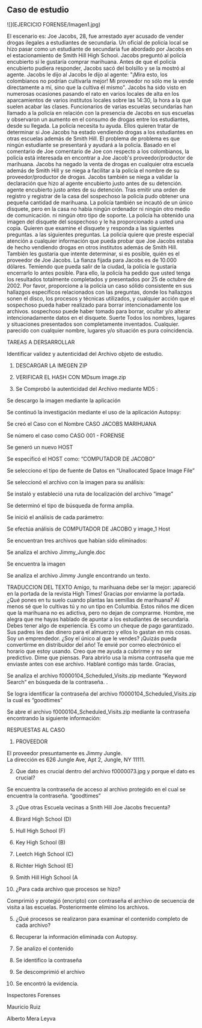 ## Caso de estudio
![](EJERCICIO FORENSE/Imagen1.jpg)

El escenario es: Joe Jacobs, 28, fue arrestado ayer acusado de vender drogas ilegales a estudiantes de secundaria. Un oficial de policía local se hizo pasar como un estudiante de secundaria fue abordado por Jacobs en el estacionamiento de Smith Hill High School. Jacobs preguntó al policía encubierto si le gustaría comprar marihuana. Antes de que el policía encubierto pudiera responder, Jacobs sacó del bolsillo y se la mostró al agente.  Jacobs le dijo al Jacobs le dijo al agente: "¡Mira esto, los colombianos no podrían cultivarla mejor! Mi proveedor no sólo me la vende directamente a mí, sino que la cultiva él mismo". 
Jacobs ha sido visto en numerosas ocasiones pasando el rato en varios locales de alta en los aparcamientos de varios institutos locales sobre las 14:30, la hora a la que suelen acabar las clases. Funcionarios de varias escuelas secundarias han llamado a la policía en relación con la presencia de Jacobs en sus escuelas y observaron un aumento en el consumo de drogas entre los estudiantes, desde su llegada.
La policía necesita tu ayuda. Ellos quieren tratar de determinar si Joe Jacobs ha estado vendiendo drogas a los estudiantes en otras escuelas además de Smith Hill. El problema de problema es que ningún estudiante se presentará y ayudará a la policía. Basado en el comentario de Joe comentario de Joe con respecto a los colombianos, la policía está interesada en encontrar a Joe Jacob's proveedor/productor de marihuana. 
Jacobs ha negado la venta de drogas en cualquier otra escuela además de Smith Hill y se niega a facilitar a la policía el nombre de su proveedor/productor de drogas. Jacobs también se niega a validar la declaración que hizo al agente encubierto justo antes de su detención. agente encubierto justo antes de su detención. Tras emitir una orden de registro y registrar de la casa del sospechoso la policía pudo obtener una pequeña cantidad de marihuana. La policía también se incautó de un único disquete, pero en la casa no había ningún ordenador ni ningún otro medio de comunicación. ni ningún otro tipo de soporte. 
La policía ha obtenido una imagen del disquete del sospechoso y le ha proporcionado a usted una copia. Quieren que examine el disquete y responda a las siguientes preguntas. a las siguientes preguntas. La policía quiere que preste especial atención a cualquier información que pueda probar que Joe Jacobs estaba de hecho vendiendo drogas en otros institutos además de Smith Hill.  También les gustaría que intente determinar, si es posible, quién es el proveedor de Joe Jacobs.
La fianza fijada para Jacobs es de 10.000 dólares. Temiendo que pueda salir de la ciudad, la policía le gustaría encerrarlo lo antes posible. Para ello, la policía ha pedido que usted tenga los resultados totalmente completados y presentados por 25 de octubre de 2002. Por favor, proporcione a la policía un caso sólido consistente en sus hallazgos específicos relacionados con las preguntas, donde los hallazgos sonen el disco, los procesos y técnicas utilizados, y cualquier acción que el sospechoso pueda haber realizado para borrar intencionadamente los archivos. sospechoso puede haber tomado para borrar, ocultar y/o alterar intencionadamente datos en el disquete. Suerte
Todos los nombres, lugares y situaciones presentados son completamente inventados. Cualquier.
parecido con cualquier nombre, lugares y/o situación es pura coincidencia.



TAREAS A DERSARROLLAR





















Identificar validez y autenticidad del Archivo objeto de estudio.

1.	DESCARGAR LA IMEGEN ZIP
2.	VERIFICAR EL HASH CON MDsum image.zip


 

1.	Se Comprobó la autenticidad del Archivo mediante MD5 :  
 


Se descargo la imagen mediante la aplicación 

 
Se continuó  la investigación mediante el uso de la  aplicación Autopsy:
 

Se creó el Caso con el Nombre CASO JACOBS MARIHUANA
 










Se número el caso como CASO 001 - FORENSE
 

Se generó un nuevo HOST 
 




Se especificó el HOST como: “COMPUTADOR DE JACOBO”
 

Se selecciono el tipo de fuente de Datos en “Unallocated Space Image File”
 

Se seleccionó el archivo con la imagen para su análisis:
 

Se instaló y estableció una ruta de localización del archivo “image”
 


Se determinó el tipo de búsqueda de forma amplia. 

 


Se inició el análisis de cada parámetro:
 


Se efectúa análisis de COMPUTADOR DE JACOBO y image_1 Host
 

Se encuentran tres archivos que habían sido eliminados:
 
Se analiza el archivo Jimmy_Jungle.doc
 


Se encuentra la imagen 

 



Se analiza el archivo Jimmy Jungle encontrando un texto.
 


 

TRADUCCION DEL TEXTO
Amigo, tu marihuana debe ser la mejor: ¡apareció en la portada de la revista High Times! Gracias por enviarme la portada. ¿Qué pones en tu suelo cuando plantas las semillas de marihuana? Al menos sé que lo cultivas tú y no un tipo en Columbia.
Estos niños me dicen que la marihuana no es adictiva, pero no dejan de comprarme. Hombre, me alegra que me hayas hablado de apuntar a los estudiantes de secundaria. Debes tener algo de experiencia. Es como un cheque de pago garantizado. Sus padres les dan dinero para el almuerzo y ellos lo gastan en mis cosas. Soy un emprendedor. ¿Soy el único al que le vendes? ¡Quizás pueda convertirme en distribuidor del año!
Te envié por correo electrónico el horario que estoy usando. Creo que me ayuda a cubrirme y no ser predictivo. Dime que piensas. Para abrirlo usa la misma contraseña que me enviaste antes con ese archivo. Hablaré contigo más tarde.
Gracias,

 

Se analiza el archivo f0000104_Scheduled_Visits.zip mediante “Keyword Search” en búsqueda de la contraseña.
. 





Se logra identificar la contraseña del archivo f0000104_Scheduled_Visits.zip la cual es “goodtimes”
 


Se abre el archivo f0000104_Scheduled_Visits.zip mediante la contraseña encontrando la siguiente información:

 








RESPUESTAS AL CASO

1.	PROVEEDOR 

El proveedor presuntamente es Jimmy Jungle.     
La dirección es 626 Jungle Ave, Apt 2, Jungle, NY 11111.

2.	Que dato es crucial dentro del  archivo f0000073.jpg  y porque el dato es crucial?


Se encuentra la contraseña de acceso al archivo protegido en el cual se encuentra la contraseña.    “goodtimes”

 

3.	¿Que otras Escuela vecinas a Snith Hill Joe Jacobs frecuenta?

1.	Birard High School (D)
2.	Hull High School (F)
3.	Key High School (B)
4.	Leetch High School (C) 
5.	Richter High School (E)
6.	Smith Hill High School (A

4.	¿Para cada archivo que procesos se hizo?

Comprimió y protegió (encripto) con contraseña el archivo de secuencia de visita a las escuelas. Posteriormente elimino los archivos.

5.	¿Qué procesos se realizaron para examinar el contenido completo de cada archivo?

1.	Recuperar la información eliminada con Autopsy.
2.	Se analizo el contenido
3.	Se identifico la contraseña 
4.	Se descomprimió el archivo
5.	Se encontró la evidencia.





Inspectores Forenses





Mauricio Ruiz



Alberto Mera Leyva




